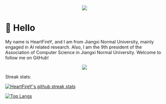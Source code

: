 <h1 align="center">
  <a href="https://acs.jxnu.edu.cn">
    <img src="https://readme-typing-svg.herokuapp.com/?lines=console.log(%22Hello%2C%20World!%22);%22Welcome%22to%22HeartFireY's%22Github!%22&center=true&size=27">
  </a>
</h1>

#  🙋 Hello

My name is HeartFireY, and I am from Jiangxi Normal University, mainly engaged in AI related research. Also, I am the 9th president of the Association of Computer Science in Jiangxi Normal University. Welcome to follow me on GitHub!


<div align="center">
  <img src="https://github-readme-stats.vercel.app/api?username=heartfirey&count_private=true&show_icons=true&theme=default&include_all_commits=true&hide_border=true"/>
</div>


Streak stats:

[![HeartFireY's github streak stats](https://github-readme-streak-stats.herokuapp.com/?user=heartfirey&hide_border=true&update=1)](https://github.com/DenverCoder1/github-readme-streak-stats)

<!-- Top Langs: -->

<!-- [![Top Langs](https://github-readme-stats.vercel.app/api/top-langs/?username=heartfirey&layout=compact)](https://github.com/anuraghazra/github-readme-stats) -->

[![Top Langs](https://github-readme-stats.vercel.app/api/top-langs/?username=heartfirey&layout=compact)](https://github.com/anuraghazra/github-readme-stats)
